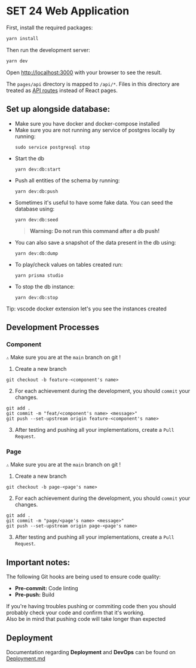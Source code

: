 # SET 24 Web Application

First, install the required packages:

```bash
yarn install
```

Then run the development server:

```bash
yarn dev
```

Open [http://localhost:3000](http://localhost:3000) with your browser to see the result.

The `pages/api` directory is mapped to `/api/*`. Files in this directory are treated as [API routes](https://nextjs.org/docs/api-routes/introduction) instead of React pages.

## Set up alongside database:

- Make sure you have docker and docker-compose installed
- Make sure you are not running any service of postgres locally by running:
  ```
  sudo service postgresql stop
  ```
- Start the db
  ```
  yarn dev:db:start
  ```
- Push all entities of the schema by running:
  ```
  yarn dev:db:push
  ```
- Sometimes it's useful to have some fake data. You can seed the database using:
  ```
  yarn dev:db:seed
  ```
  > **Warning: Do not run this command after a db push!**
- You can also save a snapshot of the data present in the db using:
  ```
  yarn dev:db:dump
  ```
- To play/check values on tables created run:
  ```
  yarn prisma studio
  ```
- To stop the db instance:
  ```
  yarn dev:db:stop
  ```

Tip: vscode docker extension let's you see the instances created

## Development Processes

### Component

`⚠️` Make sure you are at the `main` branch on git !

1. Create a new branch

```
git checkout -b feature-<component's name>
```

2. For each achievement during the development, you should `commit` your changes.

```
git add .
git commit -m "feat/<component's name> <message>"
git push --set-upstream origin feature-<component's name>
```

3. After testing and pushing all your implementations, create a `Pull Request`.

### Page

`⚠️` Make sure you are at the `main` branch on git !

1. Create a new branch

```
git checkout -b page-<page's name>
```

2. For each achievement during the development, you should `commit` your changes.

```
git add .
git commit -m "page/<page's name> <message>"
git push --set-upstream origin page-<page's name>
```

3. After testing and pushing all your implementations, create a `Pull Request`.

## Important notes:

The following Git hooks are being used to ensure code quality:

- **Pre-commit:** Code linting
- **Pre-push:** Build

If you're having troubles pushing or commiting code then you should probably check your code and confirm that it's working.<br>
Also be in mind that pushing code will take longer than expected

## Deployment

Documentation regarding **Deployment** and **DevOps** can be found on [Deployment.md](Deployment.md)
